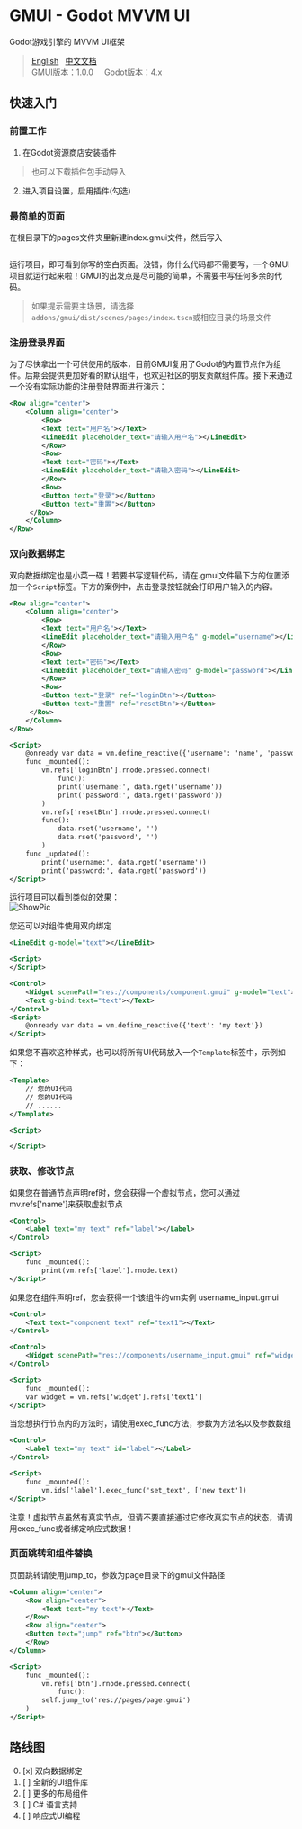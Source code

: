 # GMUI - Godot MVVM UI  
Godot游戏引擎的 MVVM UI框架   
> [English](https://github.com/JustDooooIt/GMUI)&nbsp;&nbsp;&nbsp;[中文文档](https://github.com/JustDooooIt/GMUI/blob/master/README.ZH.md)   
> GMUI版本：1.0.0   &nbsp;&nbsp;&nbsp;&nbsp;Godot版本：4.x  

## 快速入门  

### 前置工作  
1. 在Godot资源商店安装插件  
> 也可以下载插件包手动导入  
2. 进入项目设置，启用插件(勾选)  

### 最简单的页面  
在根目录下的pages文件夹里新建index.gmui文件，然后写入  

```xml
```  

运行项目，即可看到你写的空白页面。没错，你什么代码都不需要写，一个GMUI项目就运行起来啦！GMUI的出发点是尽可能的简单，不需要书写任何多余的代码。  
> 如果提示需要主场景，请选择`addons/gmui/dist/scenes/pages/index.tscn`或相应目录的场景文件   

### 注册登录界面  
为了尽快拿出一个可供使用的版本，目前GMUI复用了Godot的内置节点作为组件。后期会提供更加好看的默认组件，也欢迎社区的朋友贡献组件库。接下来通过一个没有实际功能的注册登陆界面进行演示：

```xml
<Row align="center">
    <Column align="center">
        <Row>
	    <Text text="用户名"></Text>
	    <LineEdit placeholder_text="请输入用户名"></LineEdit>
	    </Row>
	    <Row>
		<Text text="密码"></Text>
		<LineEdit placeholder_text="请输入密码"></LineEdit>
	    </Row>
	    <Row>
		<Button text="登录"></Button>
		<Button text="重置"></Button>
	 </Row>
    </Column>
</Row>
```

### 双向数据绑定  
双向数据绑定也是小菜一碟！若要书写逻辑代码，请在.gmui文件最下方的位置添加一个`Script`标签。下方的案例中，点击登录按钮就会打印用户输入的内容。

```xml
<Row align="center">
    <Column align="center">
        <Row>
	    <Text text="用户名"></Text>
	    <LineEdit placeholder_text="请输入用户名" g-model="username"></LineEdit>
	    </Row>
	    <Row>
		<Text text="密码"></Text>
		<LineEdit placeholder_text="请输入密码" g-model="password"></LineEdit>
	    </Row>
	    <Row>
		<Button text="登录" ref="loginBtn"></Button>
		<Button text="重置" ref="resetBtn"></Button>
	 </Row>
    </Column>
</Row>

<Script>
    @onready var data = vm.define_reactive({'username': 'name', 'password': '123'})
    func _mounted():
        vm.refs['loginBtn'].rnode.pressed.connect(
    	    func():
	        print('username:', data.rget('username'))
	        print('password:', data.rget('password'))
        )
        vm.refs['resetBtn'].rnode.pressed.connect(
	    func():
	        data.rset('username', '')
	        data.rset('password', '')
        )
    func _updated():
        print('username:', data.rget('username'))
        print('password:', data.rget('password'))
</Script>
```

运行项目可以看到类似的效果：  
![ShowPic](https://s1.ax1x.com/2023/06/14/pCnM956.png)

您还可以对组件使用双向绑定
```xml
<LineEdit g-model="text"></LineEdit>

<Script>
</Script>
```

```xml
<Control>
    <Widget scenePath="res://components/component.gmui" g-model="text"></Widget>
    <Text g-bind:text="text"></Text>
</Control>
<Script>
	@onready var data = vm.define_reactive({'text': 'my text'})
</Script>
```

如果您不喜欢这种样式，也可以将所有UI代码放入一个`Template`标签中，示例如下：

```xml
<Template>
	// 您的UI代码  
	// 您的UI代码  
	// ......  
</Template>

<Script>

</Script>
```

### 获取、修改节点  
如果您在普通节点声明ref时，您会获得一个虚拟节点，您可以通过mv.refs['name']来获取虚拟节点
```xml
<Control>
    <Label text="my text" ref="label"></Label>
</Control>

<Script>
    func _mounted():
        print(vm.refs['label'].rnode.text)
</Script>
```

如果您在组件声明ref，您会获得一个该组件的vm实例
username_input.gmui
```xml
<Control>
    <Text text="component text" ref="text1"></Text>
</Control>
```
```xml
<Control>
    <Widget scenePath="res://components/username_input.gmui" ref="widget"></Widget>
</Control>

<Script>
    func _mounted():
	var widget = vm.refs['widget'].refs['text1']
</Script>
```

当您想执行节点内的方法时，请使用exec_func方法，参数为方法名以及参数数组
```xml
<Control>
    <Label text="my text" id="label"></Label>
</Control>

<Script>
    func _mounted():
        vm.ids['label'].exec_func('set_text', ['new text'])
</Script>
```
注意！虚拟节点虽然有真实节点，但请不要直接通过它修改真实节点的状态，请调用exec_func或者绑定响应式数据！
### 页面跳转和组件替换  

页面跳转请使用jump_to，参数为page目录下的gmui文件路径
```xml
<Column align="center">
    <Row align="center">
        <Text text="my text"></Text>
    </Row>
    <Row align="center">
	<Button text="jump" ref="btn"></Button>
    </Row>
</Column>

<Script>
    func _mounted():
        vm.refs['btn'].rnode.pressed.connect(
            func():
		self.jump_to('res://pages/page.gmui')
	)
</Script>
```

## 路线图  
0. [x] 双向数据绑定  
1. [ ] 全新的UI组件库  
2. [ ] 更多的布局组件  
3. [ ] C# 语言支持  
4. [ ] 响应式UI编程  
